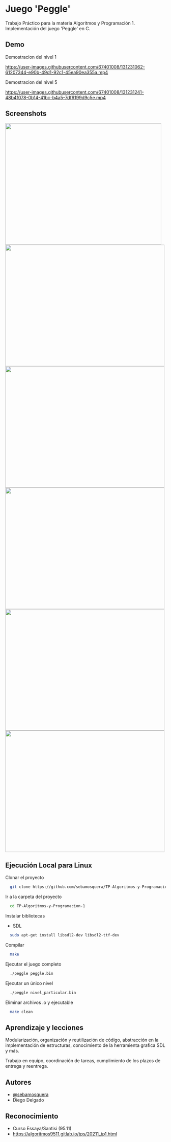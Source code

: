 
# Juego 'Peggle'

Trabajo Práctico para la materia Algoritmos y Programación 1. 
Implementación del juego 'Peggle' en C.

## Demo

Demostracion del nivel 1

https://user-images.githubusercontent.com/67401008/131231062-61207344-e90b-49d1-92c1-45ea90ea355a.mp4

Demostracion del nivel 5

https://user-images.githubusercontent.com/67401008/131231241-48b4f078-0b14-41bc-b4a5-7df6199d9c5e.mp4

  
## Screenshots

<div display:"flex">
  <img src="https://user-images.githubusercontent.com/67401008/131229641-04363b91-afba-4887-a39c-4f4d1e223352.png" width="490" height="380">
  <img src="https://user-images.githubusercontent.com/67401008/131229725-c5ed4656-e458-4ede-a6ee-9fe58ca9d6e2.png" width="500" height="380">
</div>
<div display:"flex">
  <img src="https://user-images.githubusercontent.com/67401008/131230067-7f70a205-2da6-4a9d-ab64-e5ca265b631b.png" width="500" height="380">
  <img src="https://user-images.githubusercontent.com/67401008/131230064-35160615-97bf-421d-85f3-ad9f1a2e262f.png" width="500" height="380">
</div>
<div display:"flex">
  <img src="https://user-images.githubusercontent.com/67401008/131230074-530b9adc-3ebe-43b2-9c1f-fe421af28935.png" width="500" height="380">
  <img src="https://user-images.githubusercontent.com/67401008/131230077-cd8786e3-d243-4360-ac91-2da28e9d0365.png" width="500" height="380">
</div>

## Ejecución Local para Linux

Clonar el proyecto
```bash
  git clone https://github.com/sebamosquera/TP-Algoritmos-y-Programacion-1
```

Ir a la carpeta del proyecto
```bash
  cd TP-Algoritmos-y-Programacion-1
```

Instalar bibliotecas

- [SDL](http://www.libsdl.org/)
```bash
  sudo apt-get install libsdl2-dev libsdl2-ttf-dev
```

Compilar

```bash
  make
```

Ejecutar el juego completo

```bash
  ./peggle peggle.bin
```

Ejecutar un único nivel

```bash
  ./peggle nivel_particular.bin
```

Eliminar archivos .o y ejecutable

```bash
  make clean
```

  
## Aprendizaje y lecciones

Modularización, organización y reutilización de código, abstracción en la implementación de estructuras, conocimiento de la herramienta grafica SDL y más.

Trabajo en equipo, coordinación de tareas, cumplimiento de los plazos de entrega y reentrega.
## Autores

- [@sebamosquera](https://www.github.com/sebamosquera)
- Diego Delgado

## Reconocimiento

 - Curso Essaya/Santisi (95.11)
 - https://algoritmos9511.gitlab.io/tps/20211_tp1.html
